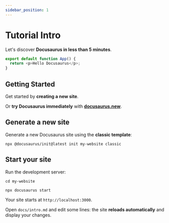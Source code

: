 ```yaml
---
sidebar_position: 1
---
```


# Tutorial Intro

Let's discover **Docusaurus in less than 5 minutes**.

```js sandpack file=/App.js template=react theme=codesandbox-dark
export default function App() {
  return <p>Hello Docusaurus</p>;
}
```

## Getting Started

Get started by **creating a new site**.

Or **try Docusaurus immediately** with **[docusaurus.new](https://docusaurus.new)**.

## Generate a new site

Generate a new Docusaurus site using the **classic template**:

```shell
npx @docusaurus/init@latest init my-website classic
```

## Start your site

Run the development server:

```shell
cd my-website

npx docusaurus start
```

Your site starts at `http://localhost:3000`.

Open `docs/intro.md` and edit some lines: the site **reloads automatically** and display your changes.
